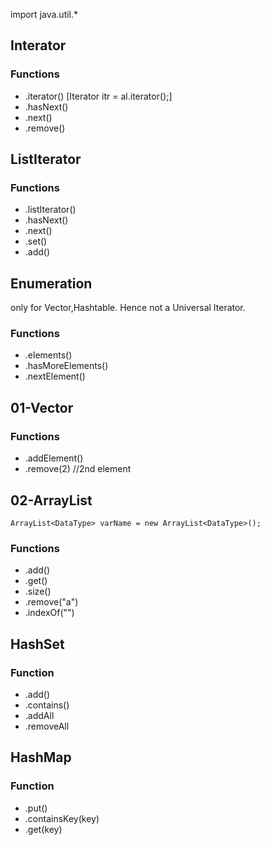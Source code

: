 import java.util.\*

## Interator

### Functions

- .iterator() [Iterator itr = al.iterator();]
- .hasNext()
- .next()
- .remove()

## ListIterator

### Functions

- .listIterator()
- .hasNext()
- .next()
- .set()
- .add()

## Enumeration

only for Vector,Hashtable. Hence not a Universal Iterator.

### Functions

- .elements()
- .hasMoreElements()
- .nextElement()

## 01-Vector

### Functions

- .addElement()
- .remove(2) //2nd element

## 02-ArrayList

```
ArrayList<DataType> varName = new ArrayList<DataType>();
```

### Functions

- .add()
- .get()
- .size()
- .remove("a")
- .indexOf("")

## HashSet

### Function

- .add()
- .contains()
- .addAll
- .removeAll

## HashMap

### Function

- .put()
- .containsKey(key)
- .get(key)
